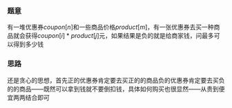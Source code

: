 ### 题意
有一堆优惠券$coupon[n]$和一些商品价格$product[m]$，有一张优惠券去买一种商品就会获得$coupon[i] * product[j]$元，如果结果是负的就是给商家钱，问最多可以得到多少钱

### 思路
还是贪心的思想，首先正的优惠券肯定要去买正的的商品负的优惠券肯定要去买负的的商品——既然可以拿到钱就不要倒扣钱，具体如何购买也很显然——从贵到便宜两两结合即可
